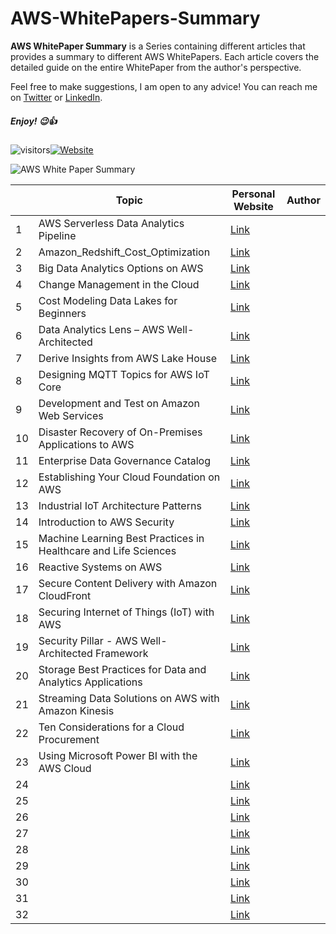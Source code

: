 # AWS-WhitePapers-Summary

**AWS WhitePaper Summary** is a Series containing different articles that provides a summary to different AWS WhitePapers. 
Each article covers the detailed guide on the entire WhitePaper from the author's perspective.

Feel free to make suggestions, I am open to any advice! You can reach me on [Twitter](https://twitter.com/adi_12_modi) or [LinkedIn](https://www.linkedin.com/in/adit-modi-2a4362191/).

##### Enjoy! 😉👍

![visitors](https://visitor-badge.glitch.me/badge?page_id=AditModi/AWS-WhitePapers-Summary)[![Website](https://img.shields.io/website?label=Dev.to&up_message=@aditmodi&url=https%3A%2F%2Fdev.to/aditmodi)](https://dev.to/aditmodi) 

![AWS White Paper Summary](https://user-images.githubusercontent.com/48589838/177525347-0dcf0c42-2a91-48d6-a848-24a8808743cf.jpg)



|               | Topic        | Personal Website | Author |
| ------------  | ------------ | ---------------- | ------ |
|  1 | AWS Serverless Data Analytics Pipeline |[ Link ]() | []()
|  2 | Amazon_Redshift_Cost_Optimization |[ Link ]() | []() 
|  3 | Big Data Analytics Options on AWS |[ Link ]() | []() 
|  4 | Change Management in the Cloud |[ Link ]() | []() 
|  5 | Cost Modeling Data Lakes for Beginners |[ Link ]() | []() 
|  6 | Data Analytics Lens – AWS Well-Architected |[ Link ]() | []() 
|  7 | Derive Insights from AWS Lake House |[ Link ]() | []() 
|  8 | Designing MQTT Topics for AWS IoT Core |[ Link ]() | []() 
|  9 | Development and Test on Amazon Web Services |[ Link ]() | []() 
| 10 | Disaster Recovery of On-Premises Applications to AWS |[ Link ]() | []() 
| 11 | Enterprise Data Governance Catalog |[ Link ]() | []() 
| 12 | Establishing Your Cloud Foundation on AWS |[ Link ]() | []() 
| 13 | Industrial IoT Architecture Patterns |[ Link ]() | []() 
| 14 | Introduction to AWS Security |[ Link ]() | []() 
| 15 | Machine Learning Best Practices in Healthcare and Life Sciences |[ Link ]() | []() 
| 16 | Reactive Systems on AWS |[ Link ]() | []() 
| 17 | Secure Content Delivery with Amazon CloudFront |[ Link ]() 
| 18 | Securing Internet of Things (IoT) with AWS |[ Link ]() 
| 19 | Security Pillar - AWS Well-Architected Framework |[ Link ]() 
| 20 | Storage Best Practices for Data and Analytics Applications |[ Link ]() 
| 21 | Streaming Data Solutions on AWS with Amazon Kinesis |[ Link ]() 
| 22 | Ten Considerations for a Cloud Procurement |[ Link ]() 
| 23 | Using Microsoft Power BI with the AWS Cloud |[ Link ]() 
| 24 |  |[ Link ]() 
| 25 |  |[ Link ]() 
| 26 |  |[ Link ]() 
| 27 |  |[ Link ]() 
| 28 |  |[ Link ]() 
| 29 |  |[ Link ]() 
| 30 |  |[ Link ]() 
| 31 |  |[ Link ]() 
| 32 |  |[ Link ]() 
